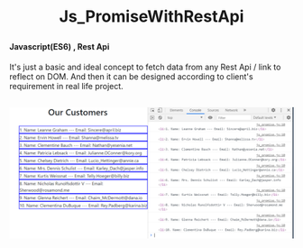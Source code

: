 # <p align="center">Js_PromiseWithRestApi</p>
#### Javascript(ES6) , Rest Api
It's just a basic and ideal concept to fetch data from any Rest Api / link to reflect on DOM. And then it can be designed according to client's requirement in real life project.
## 
<img src="https://github.com/alaminstore/Js_PromiseWithRestApi/blob/master/Fetch_data.png">
